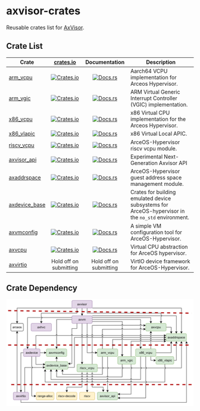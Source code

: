 # axvisor-crates

Reusable crates list for [AxVisor](https://github.com/arceos-hypervisor/axvisor).

## Crate List

| Crate                                                           |                                      [crates.io](crates.io)                                       |                                 Documentation                                  | Description                                              |
| --------------------------------------------------------------- | :-----------------------------------------------------------------------------------------------: | :----------------------------------------------------------------------------: | -------------------------------------------------------- |
| [arm_vcpu](https://github.com/arceos-hypervisor/arm_vcpu) | [![Crates.io](https://img.shields.io/crates/v/arm_vcpu)](https://crates.io/crates/arm_vcpu) | [![Docs.rs](https://docs.rs/arm_vcpu/badge.svg)](https://docs.rs/arm_vcpu) | Aarch64 VCPU implementation for Arceos Hypervisor. |
| [arm_vgic](https://github.com/arceos-hypervisor/arm_vgic) | [![Crates.io](https://img.shields.io/crates/v/arm_vgic)](https://crates.io/crates/arm_vgic) | [![Docs.rs](https://docs.rs/arm_vgic/badge.svg)](https://docs.rs/arm_vgic) | ARM Virtual Generic Interrupt Controller (VGIC) implementation. |
| [x86_vcpu](https://github.com/arceos-hypervisor/x86_vcpu) | [![Crates.io](https://img.shields.io/crates/v/x86_vcpu)](https://crates.io/crates/x86_vcpu) | [![Docs.rs](https://docs.rs/x86_vcpu/badge.svg)](https://docs.rs/x86_vcpu) | x86 Virtual CPU implementation for the Arceos Hypervisor. |
| [x86_vlapic](https://github.com/arceos-hypervisor/x86_vlapic) | [![Crates.io](https://img.shields.io/crates/v/x86_vlapic)](https://crates.io/crates/x86_vlapic) | [![Docs.rs](https://docs.rs/x86_vlapic/badge.svg)](https://docs.rs/x86_vlapic) | x86 Virtual Local APIC. |
| [riscv_vcpu](https://github.com/arceos-hypervisor/riscv_vcpu) | [![Crates.io](https://img.shields.io/crates/v/riscv_vcpu)](https://crates.io/crates/riscv_vcpu) | [![Docs.rs](https://docs.rs/riscv_vcpu/badge.svg)](https://docs.rs/riscv_vcpu) | ArceOS-Hypervisor riscv vcpu module. |
| [axvisor_api](https://github.com/arceos-hypervisor/axvisor_api) | [![Crates.io](https://img.shields.io/crates/v/axvisor_api)](https://crates.io/crates/axvisor_api) | [![Docs.rs](https://docs.rs/arm_gicv2/badge.svg)](https://docs.rs/axvisor_api) | Experimental Next-Generation Axvisor API                 |
| [axaddrspace](https://github.com/arceos-hypervisor/axaddrspace) | [![Crates.io](https://img.shields.io/crates/v/axaddrspace)](https://crates.io/crates/axaddrspace) | [![Docs.rs](https://docs.rs/arm_gicv2/badge.svg)](https://docs.rs/axaddrspace) | ArceOS-Hypervisor guest address space management module. |
| [axdevice_base](https://github.com/arceos-hypervisor/axdevice_base) | [![Crates.io](https://img.shields.io/crates/v/axdevice_base)](https://crates.io/crates/axdevice_base) | [![Docs.rs](https://docs.rs/axdevice_base/badge.svg)](https://docs.rs/axdevice_base) | Crates for building emulated device subsystems for ArceOS-hypervisor in the `no_std` environment.           |
| [axvmconfig](https://github.com/arceos-hypervisor/axvmconfig) | [![Crates.io](https://img.shields.io/crates/v/axvmconfig)](https://crates.io/crates/axvmconfig) | [![Docs.rs](https://docs.rs/axvmconfig/badge.svg)](https://docs.rs/axvmconfig) | A simple VM configuration tool for ArceOS-Hypervisor. |
| [axvcpu](https://github.com/arceos-hypervisor/axvcpu) | [![Crates.io](https://img.shields.io/crates/v/axvcpu)](https://crates.io/crates/axvcpu) | [![Docs.rs](https://docs.rs/axvcpu/badge.svg)](https://docs.rs/axvcpu) | Virtual CPU abstraction for ArceOS hypervisor. |
| [axvirtio](https://github.com/arceos-hypervisor/axvirtio)   |                                                Hold off on submitting                                                |                                      Hold off on submitting                                       | VirtIO device framework for ArceOS-Hypervisor.       |

## Crate Dependency

![Crate Dependency](./img/dep.jpg)